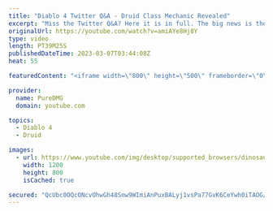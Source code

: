 ```yaml
---
title: "Diablo 4 Twitter Q&A - Druid Class Mechanic Revealed"
excerpt: "Miss the Twitter Q&A? Here it is in full. The big news is the Druid class mechanic reveal. A recap in text is also available on the ..."
originalUrl: https://youtube.com/watch?v=amiAYe8Hj8Y
type: video
length: PT39M25S
publishedDateTime: 2023-03-07T03:44:08Z
heat: 55

featuredContent: "<iframe width=\"800\" height=\"500\" frameborder=\"0\" src=\"https://www.youtube.com/embed/amiAYe8Hj8Y\" allow=\"accelerometer; autoplay; encrypted-media; gyroscope; picture-in-picture\" allowfullscreen></iframe>"

provider:
  name: PureDMG
  domain: youtube.com

topics:
  - Diablo 4
  - Druid

images:
  - url: https://www.youtube.com/img/desktop/supported_browsers/dinosaur.png
    width: 1200
    height: 800
    isCached: true

secured: "QcUbc0OQcONcvOhwGh48Snw9WImiAnPuxBALyj1vsPa77GvK6CeYwh0iTAOG/4e2plQMVDKq5JE7RVlK/FuCHRlFpFbCgyUiz85Muk42odzIK+oRL3SfWmacKenHUxWK/ZrxkJ8U4x8HnViTMnPrxsgjk3IttdKi7sT97zgkARxYgeFstL5yglcqXxWfCcxu2nkP+wYEOJdhIpweWXf49aDLfbPy2Sa2opuAoBNen6WqvITjSs43woVtZaHhCwCHxZAPhtdfRvenRXHlriV0jjGPqkGG3mlo9bDF9jNqnthMlGECP2xYS8YXJ3EkenH/FjQ2TadDdGRxNL3p0CzW0K+/E1iPZmf7/8G7KyjlkOhoRTj/TCLN7GPovhBNY1XNzvFIOmE9dN2QVmSA8g/CjUcL/59oSekZ5a16we8yBxI=;Qt1Z9nkZ31fOglNbipIMIg=="
---
```


